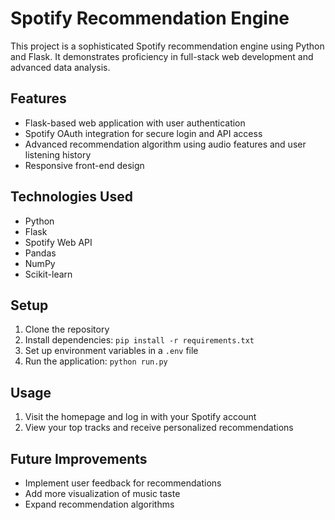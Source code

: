 # Spotify Recommendation Engine

This project is a sophisticated Spotify recommendation engine using Python and Flask. It demonstrates proficiency in full-stack web development and advanced data analysis.

## Features

- Flask-based web application with user authentication
- Spotify OAuth integration for secure login and API access
- Advanced recommendation algorithm using audio features and user listening history
- Responsive front-end design

## Technologies Used

- Python
- Flask
- Spotify Web API
- Pandas
- NumPy
- Scikit-learn

## Setup

1. Clone the repository
2. Install dependencies: `pip install -r requirements.txt`
3. Set up environment variables in a `.env` file
4. Run the application: `python run.py`

## Usage

1. Visit the homepage and log in with your Spotify account
2. View your top tracks and receive personalized recommendations

## Future Improvements

- Implement user feedback for recommendations
- Add more visualization of music taste
- Expand recommendation algorithms
